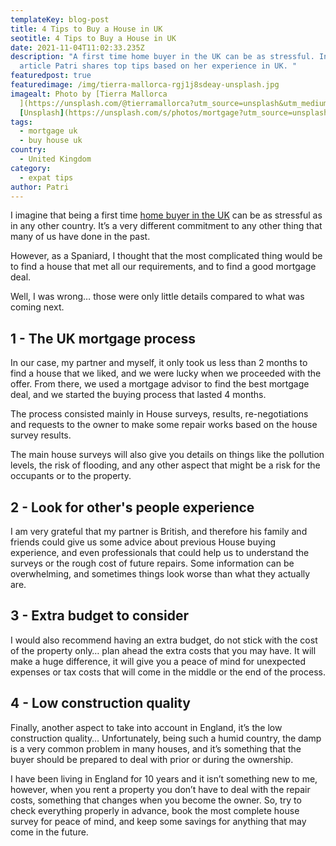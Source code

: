 ```yaml
---
templateKey: blog-post
title: 4 Tips to Buy a House in UK
seotitle: 4 Tips to Buy a House in UK
date: 2021-11-04T11:02:33.235Z
description: "A first time home buyer in the UK can be as stressful. In this
  article Patri shares top tips based on her experience in UK. "
featuredpost: true
featuredimage: /img/tierra-mallorca-rgj1j8sdeay-unsplash.jpg
imagealt: Photo by [Tierra Mallorca
  ](https://unsplash.com/@tierramallorca?utm_source=unsplash&utm_medium=referral&utm_content=creditCopyText)on
  [Unsplash](https://unsplash.com/s/photos/mortgage?utm_source=unsplash&utm_medium=referral&utm_content=creditCopyText)
tags:
  - mortgage uk
  - buy house uk
country:
  - United Kingdom
category:
  - expat tips
author: Patri
---
```

I imagine that being a first time [home buyer in the UK](https://www.thexpatmagazine.com/blog/2020-05-23-can-an-expat-get-a-uk-mortgage) can be as stressful as in any other country. It’s a very different commitment to any other thing that many of us have done in the past.

However, as a Spaniard, I thought that the most complicated thing would be to find a house that met all our requirements, and to find a good mortgage deal.

Well, I was wrong… those were only little details compared to what was coming next.

## 1 - The UK mortgage process

In our case, my partner and myself, it only took us less than 2 months to find a house that we liked, and we were lucky when we proceeded with the offer. From there, we used a mortgage advisor to find the best mortgage deal, and we started the buying process that lasted 4 months.

The process consisted mainly in House surveys, results, re-negotiations and requests to the owner to make some repair works based on the house survey results.

The main house surveys will also give you details on things like the pollution levels, the risk of flooding, and any other aspect that might be a risk for the occupants or to the property.

## 2 - Look for other's people experience

I am very grateful that my partner is British, and therefore his family and friends could give us some advice about previous House buying experience, and even professionals that could help us to understand the surveys or the rough cost of future repairs. Some information can be overwhelming, and sometimes things look worse than what they actually are.

## 3 - Extra budget to consider

I would also recommend having an extra budget, do not stick with the cost of the property only… plan ahead the extra costs that you may have. It will make a huge difference, it will give you a peace of mind for unexpected expenses or tax costs that will come in the middle or the end of the process.

## 4 - Low construction quality

Finally, another aspect to take into account in England, it’s the low construction quality… Unfortunately, being such a humid country, the damp is a very common problem in many houses, and it’s something that the buyer should be prepared to deal with prior or during the ownership.

I have been living in England for 10 years and it isn’t something new to me, however, when you rent a property you don’t have to deal with the repair costs, something that changes when you become the owner. So, try to check everything properly in advance, book the most complete house survey for peace of mind, and keep some savings for anything that may come in the future.